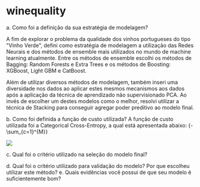 # winequality

a. Como foi a definição da sua estratégia de modelagem?

A fim de explorar o problema da qualidade dos vinhos portugueses do tipo "Vinho Verde", defini como estratégia de modelagem a utilização das Redes Neurais e dos métodos de ensemble mais utilizados no mundo de machine learning atualmente. Entre os métodos de ensemble escolhi os métodos de Bagging: Random Forests e Extra Trees e os métodos de Boosting: XGBoost, Light GBM e CatBoost. 

Além de utilizar diversos métodos de modelagem, também inseri uma diversidade nos dados ao aplicar estes mesmos mecanismos aos dados após a aplicação da técnica de aprendizado não supervisionado PCA. Ao invés de escolher um destes modelos como o melhor, resolvi utilizar a técnica de Stacking para conseguir agregar poder preditivo ao modelo final. 

b. Como foi definida a função de custo utilizada?
A função de custo utilizada foi a Categorical Cross-Entropy, a qual está apresentada abaixo:
{-\sum_{c=1}^{M}}

<img src="https://latex.codecogs.com/gif.latex?\sum_{c=1}^M&space;y_{o,c}&space;log(p_{o,c})">

c. Qual foi o critério utilizado na seleção do modelo final?

d. Qual foi o critério utilizado para validação do modelo? Por que escolheu utilizar este método?
e. Quais evidências você possui de que seu modelo é suficientemente bom?
